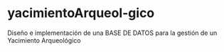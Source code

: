 # yacimientoArqueol-gico
Diseño e implementación de una BASE DE DATOS para la gestión de un Yacimiento Arqueológico
